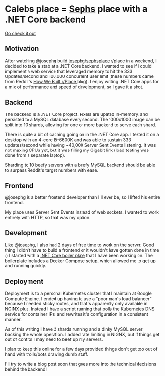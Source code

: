 # Calebs place = [Sephs](https://github.com/josephg/sephsplace) place with a .NET Core backend

[Go check it out](https://place.caleblloyd.com)

## Motivation

After watching @josephg build [josephg/sephsplace](https://github.com/josephg/sephsplace) r/place in a weekend, I decided to take a stab at a .NET Core backend.  I wanted to see if I could implement a web service that leveraged memory to hit the 333 Updates/second and 100,000 concurrent user limit (these numbers came from Reddit's [How We Built r/Place
](https://redditblog.com/2017/04/13/how-we-built-rplace/) blog).  I enjoy writing .NET Core apps for a mix of performance and speed of development, so I gave it a shot.

## Backend

The backend is a .NET Core project.  Pixels are upated in-memory, and persisted to a MySQL database every second.  The 1000x1000 image can be split into 10 shards, allowing for one or more backend to serve each shard.

There is quite a bit of caching going on in the .NET Core app.  I tested it on a desktop with an 4-core I5-6600K and was able to sustain 333 updates/second while having ~40,000 Server Sent Events listening.  It was not maxing CPUs yet, but it was filling my Gigabit link (load testing was done from a separate laptop).

Sharding to 10 beefy servers with a beefy MySQL backend should be able to surpass Reddit's target numbers with ease.

## Frontend

@josephg is a better frontend developer than I'll ever be, so I lifted his entire frontend.

My place uses Server Sent Events instead of web sockets.  I wanted to work entirely with HTTP, so that was my option.

## Development

Like @josephg, I also had 2 days of free time to work on the server.  Good thing I didn't have to build a frontend or it wouldn't have gotten done in time :)  I started with a [.NET Core boiler plate](https://github.com/caleblloyd/dotnet-core-boilerplate) that I have been working on.  The boilerplate includes a Docker Compose setup, which allowed me to get up and running quickly.

## Deployment

Deployment is to a personal Kubernetes cluster that I maintain at Google Compute Engine.  I ended up having to use a "poor man's load balancer" because I needed sticky routes, and that's apparently only available in NGINX plus.  Instead I have a script running that polls the Kubernetes DNS service for container IPs, and rewrites it's configuration in a consistent manner.

As of this writing I have 2 shards running and a dinky MySQL server backing the whole operation.  I added rate limiting in NIGNX, but if things get out of control I may need to beef up my servers.

I plan to keep this online for a few days provided things don't get too out of hand with trolls/bots drawing dumb stuff.

I'll try to write a blog post soon that goes more into the technical decisions behind the backend!
